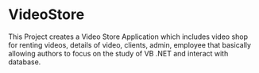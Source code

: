 # VideoStore
This Project creates a Video Store Application which includes video shop for renting videos, details of video, clients, admin, employee that basically allowing authors to focus on the study of VB .NET and interact with database.
